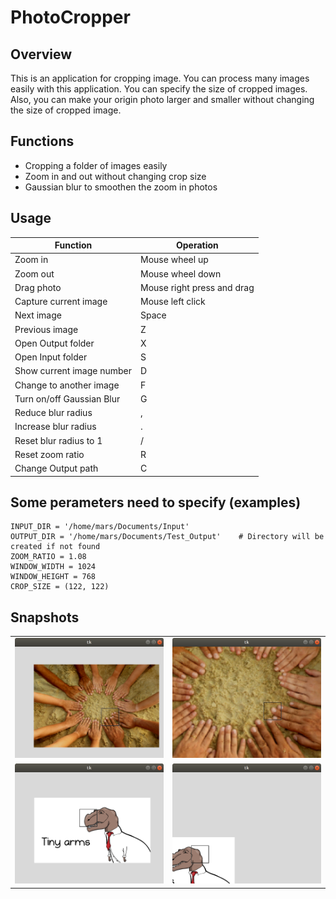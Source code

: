# PhotoCropper
## Overview
This is an application for cropping image. You can process many images easily with this application. You can specify the size of cropped images. Also, you can make your origin photo larger and smaller without changing the size of cropped image.
## Functions
- Cropping a folder of images easily
- Zoom in and out without changing crop size
- Gaussian blur to smoothen the zoom in photos
## Usage
|Function|Operation|
|---|---|
|Zoom in|Mouse wheel up|
|Zoom out|Mouse wheel down|
|Drag photo|Mouse right press and drag|
|Capture current image|Mouse left click|
|Next image|Space|
|Previous image|Z|
|Open Output folder|X|
|Open Input folder|S|
|Show current image number|D|
|Change to another image|F|
|Turn on/off Gaussian Blur|G|
|Reduce blur radius|,|
|Increase blur radius|.|
|Reset blur radius to 1|/|
|Reset zoom ratio|R|
|Change Output path|C|
## Some perameters need to specify (examples)
~~~~
INPUT_DIR = '/home/mars/Documents/Input'
OUTPUT_DIR = '/home/mars/Documents/Test_Output'    # Directory will be created if not found
ZOOM_RATIO = 1.08
WINDOW_WIDTH = 1024
WINDOW_HEIGHT = 768
CROP_SIZE = (122, 122)
~~~~
## Snapshots
|   |   |
|---|---|
|![Snapshot 1](/snapshots/Screenshot_1.png)|![Snapshot 2](/snapshots/Screenshot_2.png)|
|![Snapshot 3](/snapshots/Screenshot_3.png)|![Snapshot 4](/snapshots/Screenshot_4.png)|

